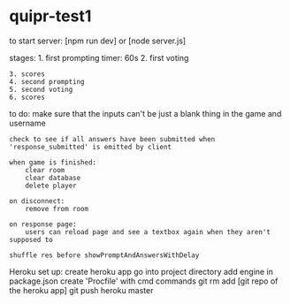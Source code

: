 # quipr-test1
 
to start server: [npm run dev] or [node server.js]

stages:
	1. first prompting
		timer: 60s
	2. first voting
		
	3. scores
	4. second prompting
	5. second voting
	6. scores
	
to do:
	make sure that the inputs can't be just a blank thing in the game and username
	
	check to see if all answers have been submitted when 'response_submitted' is emitted by client
	
	when game is finished:
		clear room
		clear database
		delete player
	
	on disconnect:
		remove from room
		
	on response page:
		users can reload page and see a textbox again when they aren't supposed to
		
	shuffle res before showPromptAndAnswersWithDelay
	
	
Heroku set up:
	create heroku app
	go into project directory
	add engine in package.json
	create 'Procfile' with cmd commands
	git rm add [git repo of the heroku app]
	git push heroku master